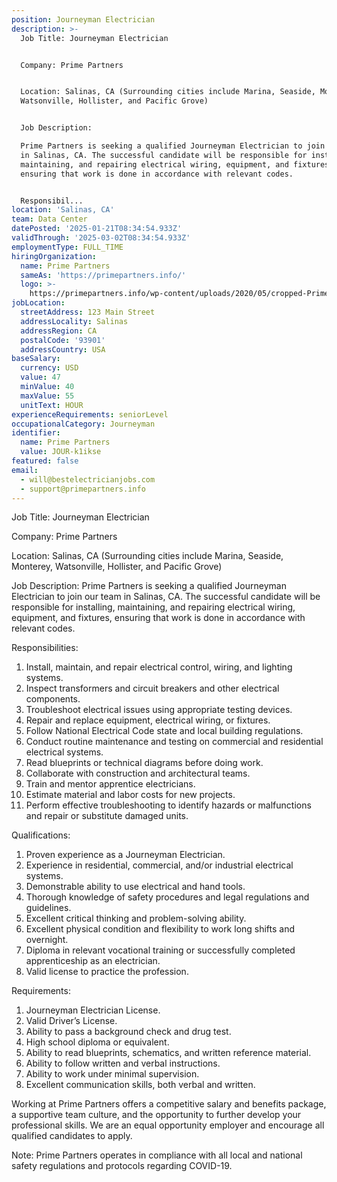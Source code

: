 ```yaml
---
position: Journeyman Electrician
description: >-
  Job Title: Journeyman Electrician


  Company: Prime Partners 


  Location: Salinas, CA (Surrounding cities include Marina, Seaside, Monterey,
  Watsonville, Hollister, and Pacific Grove)


  Job Description:

  Prime Partners is seeking a qualified Journeyman Electrician to join our team
  in Salinas, CA. The successful candidate will be responsible for installing,
  maintaining, and repairing electrical wiring, equipment, and fixtures,
  ensuring that work is done in accordance with relevant codes. 


  Responsibil...
location: 'Salinas, CA'
team: Data Center
datePosted: '2025-01-21T08:34:54.933Z'
validThrough: '2025-03-02T08:34:54.933Z'
employmentType: FULL_TIME
hiringOrganization:
  name: Prime Partners
  sameAs: 'https://primepartners.info/'
  logo: >-
    https://primepartners.info/wp-content/uploads/2020/05/cropped-Prime-Partners-Logo-NO-BG-1-1.png
jobLocation:
  streetAddress: 123 Main Street
  addressLocality: Salinas
  addressRegion: CA
  postalCode: '93901'
  addressCountry: USA
baseSalary:
  currency: USD
  value: 47
  minValue: 40
  maxValue: 55
  unitText: HOUR
experienceRequirements: seniorLevel
occupationalCategory: Journeyman
identifier:
  name: Prime Partners
  value: JOUR-k1ikse
featured: false
email:
  - will@bestelectricianjobs.com
  - support@primepartners.info
---
```




Job Title: Journeyman Electrician

Company: Prime Partners 

Location: Salinas, CA (Surrounding cities include Marina, Seaside, Monterey, Watsonville, Hollister, and Pacific Grove)

Job Description:
Prime Partners is seeking a qualified Journeyman Electrician to join our team in Salinas, CA. The successful candidate will be responsible for installing, maintaining, and repairing electrical wiring, equipment, and fixtures, ensuring that work is done in accordance with relevant codes. 

Responsibilities:

1. Install, maintain, and repair electrical control, wiring, and lighting systems.
2. Inspect transformers and circuit breakers and other electrical components.
3. Troubleshoot electrical issues using appropriate testing devices.
4. Repair and replace equipment, electrical wiring, or fixtures.
5. Follow National Electrical Code state and local building regulations.
6. Conduct routine maintenance and testing on commercial and residential electrical systems.
7. Read blueprints or technical diagrams before doing work.
8. Collaborate with construction and architectural teams.
9. Train and mentor apprentice electricians.
10. Estimate material and labor costs for new projects.
11. Perform effective troubleshooting to identify hazards or malfunctions and repair or substitute damaged units.

Qualifications:

1. Proven experience as a Journeyman Electrician.
2. Experience in residential, commercial, and/or industrial electrical systems.
3. Demonstrable ability to use electrical and hand tools.
4. Thorough knowledge of safety procedures and legal regulations and guidelines.
5. Excellent critical thinking and problem-solving ability.
6. Excellent physical condition and flexibility to work long shifts and overnight.
7. Diploma in relevant vocational training or successfully completed apprenticeship as an electrician.
8. Valid license to practice the profession.

Requirements:

1. Journeyman Electrician License.
2. Valid Driver’s License.
3. Ability to pass a background check and drug test.
4. High school diploma or equivalent.
5. Ability to read blueprints, schematics, and written reference material.
6. Ability to follow written and verbal instructions.
7. Ability to work under minimal supervision.
8. Excellent communication skills, both verbal and written.

Working at Prime Partners offers a competitive salary and benefits package, a supportive team culture, and the opportunity to further develop your professional skills. We are an equal opportunity employer and encourage all qualified candidates to apply.

Note: Prime Partners operates in compliance with all local and national safety regulations and protocols regarding COVID-19.
